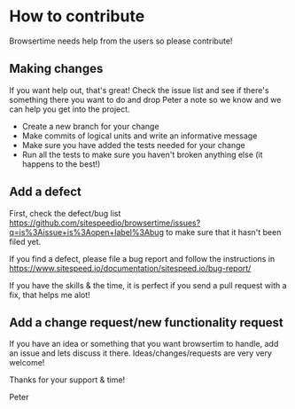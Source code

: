 # How to contribute
Browsertime needs help from the users so please contribute!

## Making changes
If you want help out, that's great! Check the issue list and see if there's something there you want to do and drop Peter a note so we know and we can help you get into the project.
 - Create a new branch for your change
 - Make commits of logical units and write an informative message
 - Make sure you have added the tests needed for your change
 - Run all the tests to make sure you haven't broken anything else (it happens to the best!)

## Add a defect
First, check the defect/bug list https://github.com/sitespeedio/browsertime/issues?q=is%3Aissue+is%3Aopen+label%3Abug to make sure that it hasn't been filed yet.

If you find a defect, please file a bug report and follow the instructions in https://www.sitespeed.io/documentation/sitespeed.io/bug-report/

If you have the skills & the time, it is perfect if you send a pull request with a fix, that helps me alot!

## Add a change request/new functionality request
If you have an idea or something that you want browsertim to handle, add an issue and lets discuss it there. Ideas/changes/requests are very very welcome!


Thanks for your support & time!

Peter
